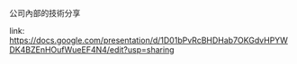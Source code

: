 公司內部的技術分享

link: https://docs.google.com/presentation/d/1D01bPvRcBHDHab7OKGdvHPYWDK4BZEnHOufWueEF4N4/edit?usp=sharing
